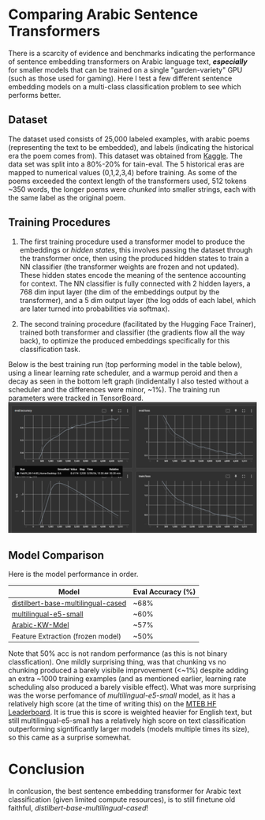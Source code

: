 # Comparing Arabic Sentence Transformers
There is a scarcity of evidence and benchmarks indicating the performance of sentence embedding transformers on Arabic language text, **_especially_** for smaller models that can be trained on a single "garden-variety" GPU (such as those used for gaming). Here I test a few different sentence embedding models on a multi-class classification problem to see which performs better. 

##  Dataset
The dataset used consists of 25,000 labeled examples, with arabic poems (representing the text to be embedded), and labels (indicating the historical era the poem comes from). This dataset was obtained from [Kaggle](https://www.kaggle.com/competitions/arabic-poem-classification/overview). The data set was split into a 80%-20% for tain-eval. The 5 historical eras are mapped to numerical values (0,1,2,3,4) before training. 
As some of the poems exceeded the context length of the transformers used, 512 tokens ~350 words, the longer poems were _chunked_ into smaller strings, each with the same label as the original poem.

## Training Procedures
1) The first training procedure used a transformer model to produce the embeddings or _hidden states_, this involves passing the dataset through the transformer once, then using the produced hidden states to train a NN classifier (the transformer weights are frozen and not updated). These hidden states encode the meaning of the sentence accounting for context. The NN classifier is fully connected with 2 hidden layers, a 768 dim input layer (the dim of the embeddings output by the transformer), and a 5 dim output layer (the log odds of each label, which are later turned into probabilities via softmax).

2) The second training procedure (facilitated by the Hugging Face Trainer), trained both transformer and classifier (the gradients flow all the way back), to optimize the produced embeddings specifically for this classification task.

Below is the best training run (top performing model in the table below), using a linear learning rate scheduler, and a warmup peroid and then a decay as seen in the bottom left graph (indidentally I also tested without a scheduler and the differences were minor, ~1%). The training run parameters were tracked in TensorBoard.
![best training run](chunking_5_epochs.png)


## Model Comparison
Here is the model performance in order.

| Model | Eval Accuracy (%) |
|----------|----------|
| [distilbert-base-multilingual-cased](https://huggingface.co/distilbert/distilbert-base-multilingual-cased) | ~68% |
| [multilingual-e5-small](https://huggingface.co/intfloat/multilingual-e5-small) | ~60% |
| [Arabic-KW-Mdel](https://huggingface.co/medmediani/Arabic-KW-Mdel) | ~57% |
| Feature Extraction (frozen model) | ~50% |


Note that 50% acc is not random performance (as this is not binary classfication). 
One mildly surprising thing, was that chunking vs no chunking produced a barely visibile imprvovement (<~1%) despite adding an extra ~1000 training examples (and as mentioned earlier, learning rate scheduling also produced a barely visible effect).
What was more surprising was the worse perfomance of _multilingual-e5-small_ model, as it has a relatively high score (at the time of writing this) on the [MTEB HF Leaderboard](https://huggingface.co/spaces/mteb/leaderboard). It is true this is score is weighted heavier for English text, but still multilingual-e5-small has a relatively high score on text classification outperforming signtificantly larger models (models multiple times its size), so this came as a surprise somewhat. 

# Conclusion
In conlcusion, the best sentence embedding transformer for Arabic text classification (given limited compute resources), is to still finetune old faithful, _distilbert-base-multilingual-cased_!
